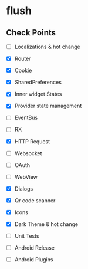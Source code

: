 # flush

## Check Points

* [ ] Localizations & hot change
* [x] Router

* [x] Cookie
* [x] SharedPreferences

* [x] Inner widget States
* [x] Provider state management
* [ ] EventBus
* [ ] RX

* [x] HTTP Request
* [ ] Websocket
* [ ] OAuth
* [ ] WebView

* [x] Dialogs
* [x] Qr code scanner
* [x] Icons
* [x] Dark Theme & hot change

* [ ] Unit Tests
* [ ] Android Release
* [ ] Android Plugins
